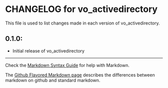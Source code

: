 # CHANGELOG for vo_activedirectory

This file is used to list changes made in each version of vo_activedirectory.

## 0.1.0:

* Initial release of vo_activedirectory

- - -
Check the [Markdown Syntax Guide](http://daringfireball.net/projects/markdown/syntax) for help with Markdown.

The [Github Flavored Markdown page](http://github.github.com/github-flavored-markdown/) describes the differences between markdown on github and standard markdown.
